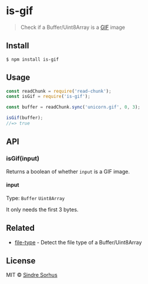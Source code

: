 # is-gif

> Check if a Buffer/Uint8Array is a [GIF](https://en.wikipedia.org/wiki/Graphics_Interchange_Format) image


## Install

```
$ npm install is-gif
```


## Usage

```js
const readChunk = require('read-chunk');
const isGif = require('is-gif');

const buffer = readChunk.sync('unicorn.gif', 0, 3);

isGif(buffer);
//=> true
```


## API

### isGif(input)

Returns a boolean of whether `input` is a GIF image.

#### input

Type: `Buffer` `Uint8Array`

It only needs the first 3 bytes.


## Related

- [file-type](https://github.com/sindresorhus/file-type) - Detect the file type of a Buffer/Uint8Array


## License

MIT © [Sindre Sorhus](https://sindresorhus.com)

